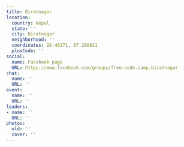 ```yaml
---
title: Biratnagar
location:
  country: Nepal
  state: ''
  city: Biratnagar
  neighborhood: ''
  coordinates: 26.46171, 87.280811
  plusCode: ''
social:
  name: Facebook page
  URL: https://www.facebook.com/groups/free.code.camp.biratnagar
chat:
  name: ''
  URL: ''
event:
  name: ''
  URL: ''
leaders:
- name: ''
  URL: ''
photos:
  old: ''
  cover: ''
---
```

